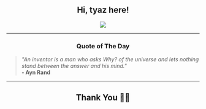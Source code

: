 <h2 align="center"> Hi, tyaz here!</h2>

<p align="center">
<a href="https://github.com/tyazx" alt="github streak"><img src="https://dvst-streak.herokuapp.com/?user=tyazx&theme=tokyonight&fire=DD472C"></a>
</p>

<hr>
<h3 align="center">Quote of The Day</h3>
<p align="center">
<blockquote>
<i>"An inventor is a man who asks Why? of the universe and lets nothing stand between the answer and his mind."</i>
<br>
<b>- Ayn Rand</b>
</blockquote>
</p>


<hr>
<h2 align="center">Thank You 🙏🏼</h2>
